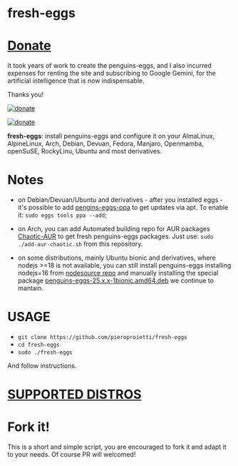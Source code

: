 # fresh-eggs

# [Donate](https://www.paypal.com/pool/9h2CmPBaPG?sr=wccr)
It took years of work to create the penguins-eggs, and I also incurred expenses for renting the site and subscribing to Google Gemini, for the artificial intelligence that is now indispensable.

Thanks you!

[![donate](https://img.shields.io/badge/Donate-00457C?style=for-the-badge&logo=paypal&logoColor=white)](https://paypal.me/penguinseggs)

[![donate](https://img.shields.io/badge/penguinseggs-donate-cyan)](https://www.paypal.com/pool/9h2CmPBaPG?sr=wccr)

**fresh-eggs**: install penguins-eggs and configure it on your AlmaLinux, AlpineLinux, Arch, Debian, Devuan, Fedora, Manjaro, Openmamba, openSuSE, RockyLinu, Ubuntu and most derivatives.

# Notes
* on Debian/Devuan/Ubuntu and derivatives - after you installed eggs - it's possible to add  [pengins-eggs-ppa](https://github.com/pieroproietti/penguins-eggs-ppa) to get updates via apt. To enable it: `sudo eggs tools ppa --add`;

* on Arch, you can add Automated building repo for AUR packages [Chaotic-AUR](https://aur.chaotic.cx/) to get fresh penguins-eggs packages. Just use: `sudo ./add-aur-chaotic.sh` from this repository.

* on some distributions, mainly Ubuntu bionic and derivatives, where nodejs >=18 is not available, you can still install penguins-eggs installing nodejs=16 from [nodesource repo](https://github.com/nodesource/distributions?tab=readme-ov-file#debian-and-ubuntu-based-distributions) and manually installing  the special package [penguins-eggs-25.x.x-1bionic.amd64.deb](https://penguins-eggs.net/basket/index.php/packages/?p=packages%2Fdebs) we continue to mantain.

# USAGE

* `git clone https://github.com/pieroproietti/fresh-eggs`
* `cd fresh-eggs`
* `sudo ./fresh-eggs`

And follow instructions.

# [SUPPORTED DISTROS](./SUPPORTED-DISTROS.md)

# Fork it!
This is a short and simple script, you are encouraged to fork it and adapt it to your needs. Of course PR will welcomed!